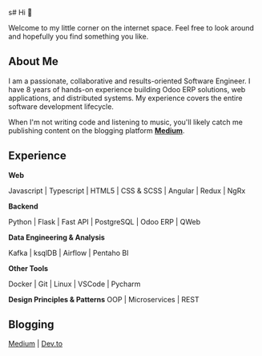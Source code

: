 s# Hi 👋

Welcome to my little corner on the internet space. Feel free to look around and hopefully you find something you like.

## About Me
I am a passionate, collaborative and results-oriented Software Engineer. I have 8 years of hands-on experience building Odoo ERP solutions, web applications, and distributed systems. My experience covers the entire software development lifecycle.

When I'm not writing code and listening to music, you'll likely catch me publishing content on the blogging platform [**Medium**](https://ofelix03.medium.com/).

## Experience
**Web**

Javascript | Typescript | HTML5 | CSS & SCSS | Angular | Redux | NgRx

**Backend**

Python | Flask | Fast API | PostgreSQL | Odoo ERP | QWeb 

**Data Engineering & Analysis**

Kafka | ksqlDB | Airflow | Pentaho BI 

**Other Tools**

Docker | Git | Linux | VSCode | Pycharm

**Design Principles & Patterns**
OOP | Microservices | REST 

## Blogging

[Medium](ofelix03.medium.com) | [Dev.to](https://dev.to/ofelix03)


